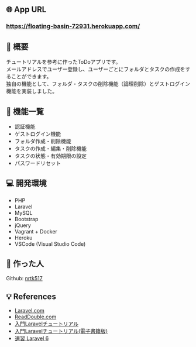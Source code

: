 ## :globe_with_meridians: App URL
### **https://floating-basin-72931.herokuapp.com/**

## :green_book: 概要
チュートリアルを参考に作ったToDoアプリです。  
メールアドレスでユーザー登録し、ユーザーごとにフォルダとタスクの作成をすることができます。  
独自の機能として、フォルダ・タスクの削除機能（論理削除）とゲストログイン機能を実装しました。

## :speech_balloon: 機能一覧
- 認証機能
- ゲストログイン機能
- フォルダ作成・削除機能
- タスクの作成・編集・削除機能
- タスクの状態・有効期限の設定
- パスワードリセット

## :computer: 開発環境
- PHP
- Laravel
- MySQL
- Bootstrap
- jQuery
- Vagrant + Docker
- Heroku
- VSCode (Visual Studio Code)

## :bust_in_silhouette: 作った人
Github: [nrtk517](https://github.com/)

## :bulb: References
- [Laravel.com](https://laravel.com/docs/6.x)
- [ReadDouble.com](https://readouble.com/)
- [入門Laravelチュートリアル](https://www.hypertextcandy.com/laravel-tutorial-introduction/)
- [入門Laravelチュートリアル(電子書籍版)](https://leanpub.com/laravel-primer)
- [速習 Laravel 6](https://www.amazon.co.jp/%E9%80%9F%E7%BF%92-Laravel-6-%E9%80%9F%E7%BF%92%E3%82%B7%E3%83%AA%E3%83%BC%E3%82%BA-%E5%B1%B1%E7%94%B0%E7%A5%A5%E5%AF%9B-ebook/dp/B07XC2QL4M)